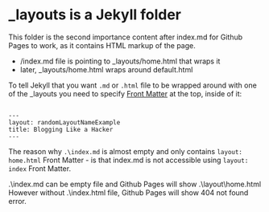 # _layouts is a Jekyll folder
This folder is the second importance content after index.md for Github Pages to work, as it contains HTML markup of the page.

 * /index.md file is pointing to _layouts/home.html that wraps it
 * later, _layouts/home.html wraps around default.html


To tell Jekyll that you want <code>.md</code> or <code>.html</code>  file to be wrapped around with one of the _layouts you need to specify [Front Matter][1] at the top, inside of it:
<pre><code>
---
layout: randomLayoutNameExample
title: Blogging Like a Hacker
---
</code></pre>
 
 
 The reason why <code>.\index.md</code> is almost empty and only contains <code>layout: home.html</code> Front Matter - is that index.md is not accessible using <code>layout: index</code> Front Matter. 
 
 .\index.md can be empty file and Github Pages will show .\layout\home.html
 However without .\index.html file, Github Pages will show 404 not found error.
 

[1]:https://jekyllrb.com/docs/frontmatter/
